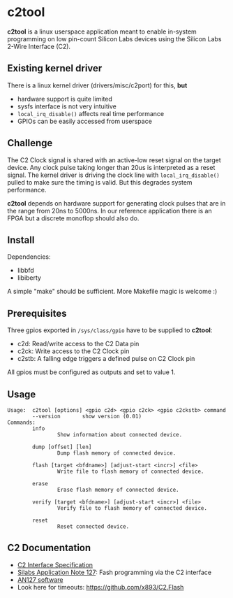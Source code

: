 # c2tool

**c2tool** is a linux userspace application meant to enable in-system
programming on low pin-count Silicon Labs devices using the Silicon Labs
2-Wire Interface (C2).

## Existing kernel driver

There is a linux kernel driver (drivers/misc/c2port) for this, **but**

* hardware support is quite limited
* sysfs interface is not very intuitive
* `local_irq_disable()` affects real time performance
* GPIOs can be easily accessed from userspace

## Challenge

The C2 Clock signal is shared with an active-low reset signal on the
target device. Any clock pulse taking longer than 20us is interpreted as a reset
signal. The kernel driver is driving the clock line with `local_irq_disable()`
pulled to make sure the timing is valid. But this degrades system performance.

**c2tool** depends on hardware support for generating clock pulses that are in
the range from 20ns to 5000ns. In our reference application there is an FPGA but
a discrete monoflop should also do.

## Install

Dependencies:

* libbfd
* libiberty

A simple "make" should be sufficient. More Makefile magic is welcome :)

## Prerequisites

Three gpios exported in `/sys/class/gpio` have to be supplied to **c2tool**:

* c2d: Read/write access to the C2 Data pin
* c2ck: Write access to the  C2 Clock pin
* c2stb: A falling edge triggers a defined pulse on C2 Clock pin

All gpios must be configured as outputs and set to value 1.

## Usage

```
Usage:  c2tool [options] <gpio c2d> <gpio c2ck> <gpio c2ckstb> command
        --version       show version (0.01)
Commands:
        info
                Show information about connected device.

        dump [offset] [len]
                Dump flash memory of connected device.

        flash [target <bfdname>] [adjust-start <incr>] <file>
                Write file to flash memory of connected device.

        erase
                Erase flash memory of connected device.

        verify [target <bfdname>] [adjust-start <incr>] <file>
                Verify file to flash memory of connected device.

        reset
                Reset connected device.
```

## C2 Documentation
* [C2 Interface Specification](http://www.silabs.com/Support%20Documents/TechnicalDocs/C2spec.pdf)
* [Silabs Application Note 127](http://www.silabs.com/Support%20Documents/TechnicalDocs/an127.pdf): Fash programming via the C2 interface
* [AN127 software](http://www.silabs.com/Support%20Documents/Software/AN127SW.zip)
* Look here for timeouts: https://github.com/x893/C2.Flash
